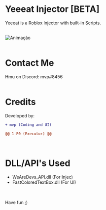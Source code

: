 # Yeeeat Injector [BETA]

Yeeeat is a Roblox Injector with built-in Scripts. <br> <br>



![Animação](https://user-images.githubusercontent.com/65049490/186169544-a15a9f62-f2e9-41f4-8cd7-734699d29ae9.gif)
<br>
<br>

# Contact Me
Hmu on Discord:
mvp#8456
<br>
<br>
# Credits

Developed by:
```diff 
+ mvp (Coding and UI)
```
```diff 
@@ 1 F0 (Executor) @@
```
<br>

# DLL/API's Used
- WeAreDevs_API.dll (For Injec)
- FastColoredTextBox.dll (For UI)
<br>
<br>
Have fun ;)
